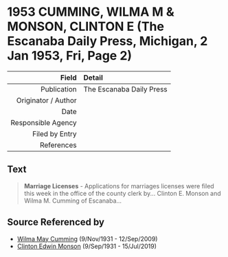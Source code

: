 ﻿---
layout: page
permalink: /sources/s60480892
---

# 1953 CUMMING, WILMA M & MONSON, CLINTON E (The Escanaba Daily Press, Michigan, 2 Jan 1953, Fri, Page 2)

Field | Detail
---:|:---
Publication | The Escanaba Daily Press
Originator / Author | 
Date | 
Responsible Agency | 
Filed by Entry | 
References | 

## Text

> **Marriage Licenses** - Applications for marriages licenses were filed this week in the office of the county clerk by... Clinton E. Monson and Wilma M. Cumming of Escanaba...
>

## Source Referenced by

* [Wilma May Cumming](../people/@74680609@-wilma-may-cumming-b1931-11-9-d2009-9-12.md) (9/Nov/1931 - 12/Sep/2009)
* [Clinton Edwin Monson](../people/@24393948@-clinton-edwin-monson-b1931-9-9-d2019-7-15.md) (9/Sep/1931 - 15/Jul/2019)
